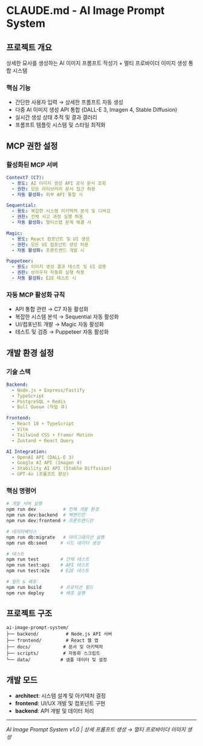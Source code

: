 # CLAUDE.md - AI Image Prompt System

## 프로젝트 개요
상세한 묘사를 생성하는 AI 이미지 프롬프트 작성기 + 멀티 프로바이더 이미지 생성 통합 시스템

### 핵심 기능
- 간단한 사용자 입력 → 상세한 프롬프트 자동 생성
- 다중 AI 이미지 생성 API 통합 (DALL-E 3, Imagen 4, Stable Diffusion)
- 실시간 생성 상태 추적 및 결과 갤러리
- 프롬프트 템플릿 시스템 및 스타일 최적화

## MCP 권한 설정

### 활성화된 MCP 서버
```yaml
Context7 (C7):
  - 용도: AI 이미지 생성 API 공식 문서 조회
  - 권한: 모든 라이브러리 문서 접근 허용
  - 자동 활성화: 외부 API 통합 시

Sequential:
  - 용도: 복잡한 시스템 아키텍처 분석 및 디버깅
  - 권한: 전체 사고 과정 실행 허용
  - 자동 활성화: 멀티스텝 문제 해결 시

Magic:
  - 용도: React 컴포넌트 및 UI 생성
  - 권한: 모든 UI 컴포넌트 생성 허용
  - 자동 활성화: 프론트엔드 개발 시

Puppeteer:
  - 용도: 이미지 생성 결과 테스트 및 UI 검증
  - 권한: 브라우저 자동화 실행 허용
  - 자동 활성화: E2E 테스트 시
```

### 자동 MCP 활성화 규칙
- API 통합 관련 → C7 자동 활성화
- 복잡한 시스템 분석 → Sequential 자동 활성화
- UI/컴포넌트 개발 → Magic 자동 활성화
- 테스트 및 검증 → Puppeteer 자동 활성화

## 개발 환경 설정

### 기술 스택
```yaml
Backend:
  - Node.js + Express/Fastify
  - TypeScript
  - PostgreSQL + Redis
  - Bull Queue (작업 큐)

Frontend:
  - React 18 + TypeScript
  - Vite
  - Tailwind CSS + Framer Motion
  - Zustand + React Query

AI Integration:
  - OpenAI API (DALL-E 3)
  - Google AI API (Imagen 4)
  - Stability AI API (Stable Diffusion)
  - GPT-4o (프롬프트 향상)
```

### 핵심 명령어
```bash
# 개발 서버 실행
npm run dev          # 전체 개발 환경
npm run dev:backend  # 백엔드만
npm run dev:frontend # 프론트엔드만

# 데이터베이스
npm run db:migrate   # 마이그레이션 실행
npm run db:seed     # 시드 데이터 생성

# 테스트
npm run test        # 전체 테스트
npm run test:api    # API 테스트
npm run test:e2e    # E2E 테스트

# 빌드 & 배포
npm run build       # 프로덕션 빌드
npm run deploy      # 배포 실행
```

## 프로젝트 구조
```
ai-image-prompt-system/
├── backend/          # Node.js API 서버
├── frontend/         # React 웹 앱
├── docs/            # 문서 및 아키텍처
├── scripts/         # 자동화 스크립트
└── data/           # 샘플 데이터 및 설정
```

## 개발 모드
- **architect**: 시스템 설계 및 아키텍처 결정
- **frontend**: UI/UX 개발 및 컴포넌트 구현
- **backend**: API 개발 및 데이터 처리

---
*AI Image Prompt System v1.0 | 상세 프롬프트 생성 → 멀티 프로바이더 이미지 생성*